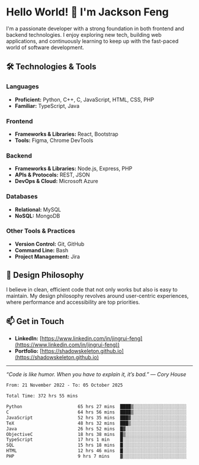 # Hello World! 👋 I'm Jackson Feng

I'm a passionate developer with a strong foundation in both frontend and backend technologies. I enjoy exploring new tech, building web applications, and continuously learning to keep up with the fast-paced world of software development.

## 🛠 Technologies & Tools

### Languages
- **Proficient:** Python, C++, C, JavaScript, HTML, CSS, PHP
- **Familiar:** TypeScript, Java

### Frontend
- **Frameworks & Libraries:** React, Bootstrap
- **Tools:** Figma, Chrome DevTools

### Backend
- **Frameworks & Libraries:** Node.js, Express, PHP
- **APIs & Protocols:** REST, JSON
- **DevOps & Cloud:** Microsoft Azure

### Databases
- **Relational:** MySQL
- **NoSQL:** MongoDB

### Other Tools & Practices
- **Version Control:** Git, GitHub
- **Command Line:** Bash
- **Project Management:** Jira


## 🎨 Design Philosophy

I believe in clean, efficient code that not only works but also is easy to maintain. My design philosophy revolves around user-centric experiences, where performance and accessibility are top priorities.

## 📫 Get in Touch

- **LinkedIn:** [https://www.linkedin.com/in/jingrui-feng](https://www.linkedin.com/in/jingrui-feng))
- **Portfolio:** [https://shadowskeleton.github.io](https://shadowskeleton.github.io)

---

*“Code is like humor. When you have to explain it, it’s bad.” — Cory House*



<!--START_SECTION:waka-->

```txt
From: 21 November 2022 - To: 05 October 2025

Total Time: 372 hrs 55 mins

Python                     65 hrs 27 mins  ████▒░░░░░░░░░░░░░░░░░░░░   17.55 %
C                          64 hrs 56 mins  ████▒░░░░░░░░░░░░░░░░░░░░   17.41 %
JavaScript                 52 hrs 35 mins  ███▓░░░░░░░░░░░░░░░░░░░░░   14.10 %
TeX                        48 hrs 32 mins  ███▒░░░░░░░░░░░░░░░░░░░░░   13.02 %
Java                       26 hrs 52 mins  █▓░░░░░░░░░░░░░░░░░░░░░░░   07.21 %
ObjectiveC                 18 hrs 38 mins  █▒░░░░░░░░░░░░░░░░░░░░░░░   05.00 %
TypeScript                 17 hrs 1 min    █░░░░░░░░░░░░░░░░░░░░░░░░   04.56 %
SQL                        15 hrs 18 mins  █░░░░░░░░░░░░░░░░░░░░░░░░   04.11 %
HTML                       12 hrs 46 mins  █░░░░░░░░░░░░░░░░░░░░░░░░   03.43 %
PHP                        9 hrs 7 mins    ▓░░░░░░░░░░░░░░░░░░░░░░░░   02.45 %
```

<!--END_SECTION:waka-->

